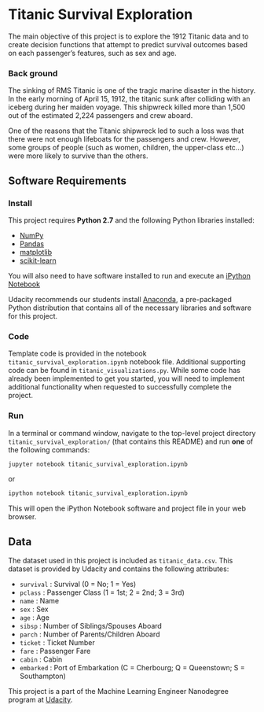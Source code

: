 # Titanic Survival Exploration
The main objective of this project is to explore the 1912 Titanic data and to create decision functions that attempt to predict survival outcomes based on each passenger’s features, such as sex and age.

### Back ground

The sinking of RMS Titanic is one of the tragic marine disaster in the history. In the early morning of April 15, 1912, the titanic sunk after colliding with an iceberg during her maiden voyage. This shipwreck killed more than 1,500 out of the estimated 2,224 passengers and crew aboard.

One of the reasons that the Titanic shipwreck led to such a loss was that there were not enough lifeboats for the passengers and crew. However, some groups of people (such as women, children, the upper-class etc...) were more likely to survive than the others.

## Software Requirements

### Install

This project requires **Python 2.7** and the following Python libraries installed:

- [NumPy](http://www.numpy.org/)
- [Pandas](http://pandas.pydata.org)
- [matplotlib](http://matplotlib.org/)
- [scikit-learn](http://scikit-learn.org/stable/)

You will also need to have software installed to run and execute an [iPython Notebook](http://ipython.org/notebook.html)

Udacity recommends our students install [Anaconda](https://www.continuum.io/downloads), a pre-packaged Python distribution that contains all of the necessary libraries and software for this project.

### Code

Template code is provided in the notebook `titanic_survival_exploration.ipynb` notebook file. Additional supporting code can be found in `titanic_visualizations.py`. While some code has already been implemented to get you started, you will need to implement additional functionality when requested to successfully complete the project.

### Run

In a terminal or command window, navigate to the top-level project directory `titanic_survival_exploration/` (that contains this README) and run **one** of the following commands:

```bash
jupyter notebook titanic_survival_exploration.ipynb
```
or
```bash
ipython notebook titanic_survival_exploration.ipynb
```

This will open the iPython Notebook software and project file in your web browser.

## Data

The dataset used in this project is included as `titanic_data.csv`. This dataset is provided by Udacity and contains the following attributes:

- `survival` : Survival (0 = No; 1 = Yes)
- `pclass` : Passenger Class (1 = 1st; 2 = 2nd; 3 = 3rd)
- `name` : Name
- `sex` : Sex
- `age` : Age
- `sibsp` : Number of Siblings/Spouses Aboard
- `parch` : Number of Parents/Children Aboard
- `ticket` : Ticket Number
- `fare` : Passenger Fare
- `cabin` : Cabin
- `embarked` : Port of Embarkation (C = Cherbourg; Q = Queenstown; S = Southampton)

This project is a part of the Machine Learning Engineer Nanodegree program at [Udacity](https://www.udacity.com/).
